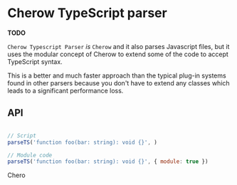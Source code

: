 # Cherow TypeScript parser

**TODO**

`Cherow Typescript Parser` *is* `Cherow` and it also parses Javascript files, but it uses the modular concept of Cherow
to extend some of the code to accept TypeScript syntax.

This is a better and much faster approach than the typical plug-in systems found in other parsers because you don't have
to extend any classes which leads to a significant performance loss.

## API

```js

// Script
parseTS('function foo(bar: string): void {}', )

// Module code
parseTS('function foo(bar: string): void {}', { module: true })
```

Chero
